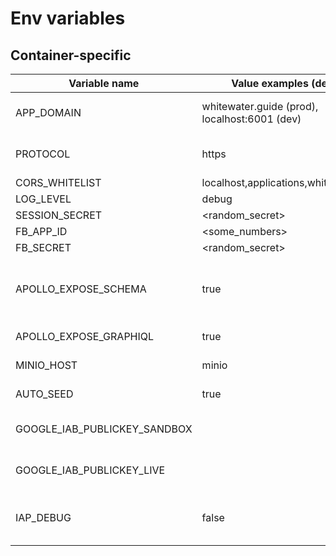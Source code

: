 # Env variables

## Container-specific

| Variable name                | Value examples (defaults)                          | Description                        |
|------------------------------|----------------------------------------------------|------------------------------------|
| APP_DOMAIN                   | whitewater.guide (prod),<br/> localhost:6001 (dev) | Application domain. Used in backend to substitute minio internal urls with external urls    |
| PROTOCOL                     | https                                              | Used in backend together with APP_DOMAIN to generate external image urls |
| CORS_WHITELIST               | localhost,applications,whitewater.guide            | Cors whitelist for express |
| LOG_LEVEL                    | debug                                              | log level for pino logger |
| SESSION_SECRET               | <random_secret>                                    | Secret for passport.js sessions |
| FB_APP_ID                    | <some_numbers>                                     | Facebook app id |
| FB_SECRET                    | <random_secret>                                    | Secret for facebook auth |
| APOLLO_EXPOSE_SCHEMA         | true                                               | Should Apollo router expose 'schema.json' and 'typedefs.txt'? Mostly used by devtools and tests (mock data generator) |
| APOLLO_EXPOSE_GRAPHIQL       | true                                               | Should Apollo router expose GRAPHIQL UI
| MINIO_HOST                   | minio                                              | Minio host name in docker internal network |
| AUTO_SEED                    | true                                               | Set to true to automatically seed database on startup |
| GOOGLE_IAB_PUBLICKEY_SANDBOX | <pubkey>                                           | See https://github.com/voltrue2/in-app-purchase |
| GOOGLE_IAB_PUBLICKEY_LIVE    | <pubkey>                                           | See https://github.com/voltrue2/in-app-purchase |
| IAP_DEBUG                    | false                                              | Controls `verbose` and `test` config options for https://github.com/voltrue2/in-app-purchase |
